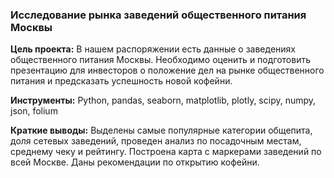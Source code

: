 ### Исследование рынка заведений общественного питания Москвы
**Цель проекта:** В нашем распоряжении есть данные о заведениях общественного питания Москвы. Необходимо оценить и подготовить презентацию для инвесторов о положение дел на рынке общественного питания и предсказать успешность новой кофейни.  
  
**Инструменты:** Python, pandas, seaborn, matplotlib, plotly, scipy, numpy, json, folium  
  
**Краткие выводы:** 
Выделены самые популярные категории общепита, доля сетевых заведений, проведен анализ по посадочным местам, среднему чеку и рейтингу. Построена карта с маркерами заведений по всей Москве. Даны рекомендации по открытию кофейни.
